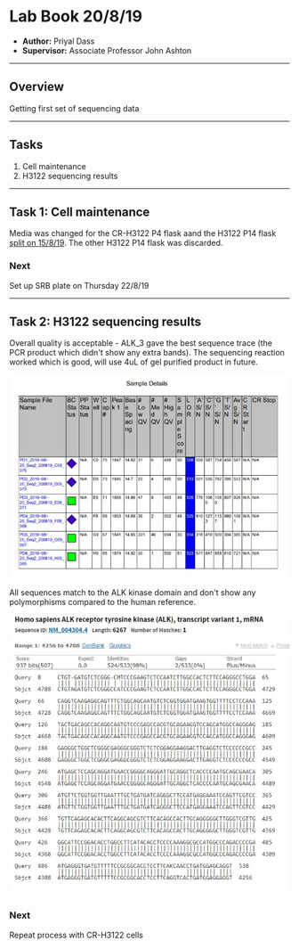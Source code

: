 # Lab Book 20/8/19
- **Author:** Priyal Dass
- **Supervisor:** Associate Professor John Ashton
------------------------------------------------------------------
## Overview

Getting first set of sequencing data

------------------------------------------------------------------
## Tasks

1. Cell maintenance
2. H3122 sequencing results

------------------------------------------------------------------
## Task 1: Cell maintenance

Media was changed for the CR-H3122 P4 flask aand the H3122 P14 flask [split on 15/8/19](../Daily_lab_book/LB_19-08-15.md). The other H3122 P14 flask was discarded.

### Next
Set up SRB plate on Thursday 22/8/19

------------------------------------------------------------------
## Task 2: H3122 sequencing results

Overall quality is acceptable - ALK_3 gave the best sequence trace (the PCR product which didn't show any extra bands). The sequencing reaction worked which is good, will use 4uL of gel purified product in future.

![](../Daily_lab_book/Figure_cache/H3122_GAS_report.jpg)

All sequences match to the ALK kinase domain and don't show any polymorphisms compared to the human reference.

![](../Daily_lab_book/Figure_cache/ALK_3_R_BLAST.jpg)

### Next
Repeat process with CR-H3122 cells
